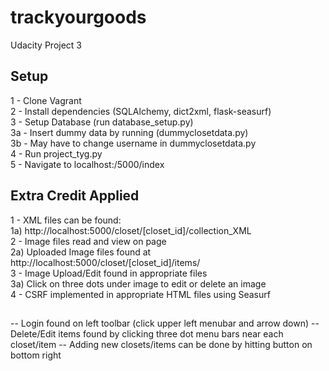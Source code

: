 # trackyourgoods
Udacity Project 3

## Setup
1 - Clone Vagrant <br>
2 - Install dependencies (SQLAlchemy, dict2xml, flask-seasurf) <br>
3 - Setup Database (run database_setup.py) <br>
3a - Insert dummy data by running (dummyclosetdata.py) <br>
3b - May have to change username in dummyclosetdata.py <br>
4 - Run project_tyg.py <br>
5 - Navigate to localhost:/5000/index <br>

## Extra Credit Applied
1 - XML files can be found: <br>
1a) http://localhost:5000/closet/[closet_id]/collection_XML <br>
2 - Image files read and view on page <br>
2a) Uploaded Image files found at  http://localhost:5000/closet/[closet_id]/items/ <br>
3 - Image Upload/Edit found in appropriate files  <br>
3a) Click on three dots under image to edit or delete an image <br>
4 - CSRF implemented in appropriate HTML files using Seasurf <br>

## 
-- Login found on left toolbar (click upper left menubar and arrow down)
-- Delete/Edit items found by clicking three dot menu bars near each closet/item
-- Adding new closets/items can be done by hitting button on bottom right

